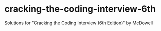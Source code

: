 # cracking-the-coding-interview-6th
Solutions for "Cracking the Coding Interview (6th Edition)" by McDowell
